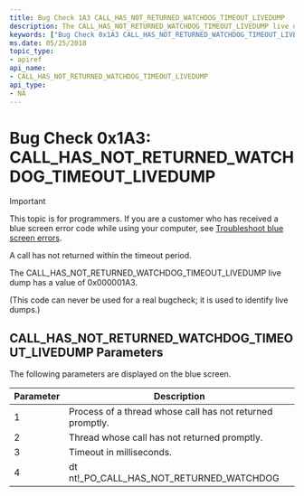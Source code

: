 ```yaml
---
title: Bug Check 1A3 CALL_HAS_NOT_RETURNED_WATCHDOG_TIMEOUT_LIVEDUMP
description: The CALL_HAS_NOT_RETURNED_WATCHDOG_TIMEOUT_LIVEDUMP live dump has a value of 0x000001A3.
keywords: ["Bug Check 0x1A3 CALL_HAS_NOT_RETURNED_WATCHDOG_TIMEOUT_LIVEDUMP", "CALL_HAS_NOT_RETURNED_WATCHDOG_TIMEOUT_LIVEDUMP"]
ms.date: 05/25/2018
topic_type:
- apiref
api_name:
- CALL_HAS_NOT_RETURNED_WATCHDOG_TIMEOUT_LIVEDUMP
api_type:
- NA
---
```


# Bug Check 0x1A3: CALL\_HAS\_NOT\_RETURNED\_WATCHDOG\_TIMEOUT\_LIVEDUMP 


> [!IMPORTANT]
> This topic is for programmers. If you are a customer who has received a blue screen error code while using your computer, see [Troubleshoot blue screen errors](https://www.windows.com/stopcode).


A call has not returned within the timeout period.

The CALL_HAS_NOT_RETURNED_WATCHDOG_TIMEOUT_LIVEDUMP live dump has a value of 0x000001A3. 

(This code can never be used for a real bugcheck; it is used to identify live dumps.)

## CALL\_HAS\_NOT\_RETURNED\_WATCHDOG\_TIMEOUT\_LIVEDUMP Parameters

The following parameters are displayed on the blue screen.


| Parameter |                        Description                        |
|-----------|-----------------------------------------------------------|
|     1     | Process of a thread whose call has not returned promptly. |
|     2     |       Thread whose call has not returned promptly.        |
|     3     |                 Timeout in milliseconds.                  |
|     4     |    dt nt!_PO_CALL_HAS_NOT_RETURNED_WATCHDOG <address>     |

